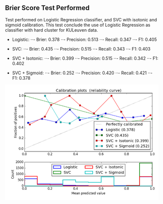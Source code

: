 ## Brier Score Test Performed

Test performed on Logistic Regression classifier, and SVC with isotonic and sigmoid calibration.
This test conclude the use of Logistic Regression as classifier with hard cluster for KULeuven data.

* Logistic:
⋅⋅- Brier: 0.378
⋅⋅- Precision: 0.513
⋅⋅- Recall: 0.347
⋅⋅- F1: 0.405

* SVC:
⋅⋅- Brier: 0.435
⋅⋅- Precision: 0.515
⋅⋅- Recall: 0.343
⋅⋅- F1: 0.403

* SVC + Isotonic:
⋅⋅- Brier: 0.399
⋅⋅- Precision: 0.515
⋅⋅- Recall: 0.342
⋅⋅- F1: 0.402

* SVC + Sigmoid:
⋅⋅- Brier: 0.252
⋅⋅- Precision: 0.420
⋅⋅- Recall: 0.421
⋅⋅- F1: 0.378
		
![alt text](https://raw.githubusercontent.com/rxgranda/uncertaintyServerComponents/master/doc/calibration_test/Hard_classification/calibration_SVC_hard_clustering.png)
